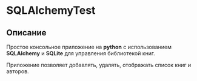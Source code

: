 # SQLAlchemyTest
## Описание
Простое консольное приложение на **python** с использованием **SQLAlchemy** и **SQLite** для управления библиотекой книг. 

Приложение позволяет добавлять, удалять, отображать список книг и авторов.
